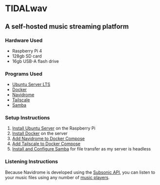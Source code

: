 # TIDALwav
## A self-hosted music streaming platform

### Hardware Used 
- Raspberry Pi 4
- 128gb SD card
- 16gb USB-A flash drive

### Programs Used
- [Ubuntu Server LTS](https://ubuntu.com/server)
- [Docker](https://www.docker.com/)
- [Navidrome](https://www.navidrome.org/)
- [Tailscale](https://tailscale.com/)
- [Samba](https://www.samba.org/)

### Setup Instructions

1. [Install Ubuntu Server](https://ubuntu.com/tutorials/how-to-install-ubuntu-on-your-raspberry-pi#4-boot-ubuntu-server) on the Raspberry Pi
2. [Install Docker](https://docs.docker.com/engine/install/ubuntu/) on the server
3. [Add Navidrome to Docker Compose](https://www.navidrome.org/docs/installation/docker/)
4. [Add Tailscale to Docker Compose](https://tailscale.com/kb/1282/docker)
5. [Install and Configure Samba](https://ubuntu.com/tutorials/install-and-configure-samba#3-setting-up-samba) for file transfer as my server is headless

### Listening Instructions

Because Navidrome is developed using the [Subsonic API](https://www.navidrome.org/docs/developers/subsonic-api/), you can listen to your music files using any number of [music players](https://airsonic.github.io/docs/apps/).
